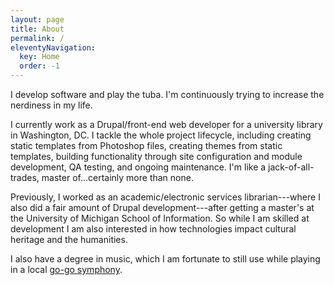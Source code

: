 ```yaml
---
layout: page
title: About
permalink: /
eleventyNavigation:
  key: Home
  order: -1
---
```


I develop software and play the tuba. I'm continuously trying to increase the nerdiness in my life.

I currently work as a Drupal/front-end web developer for a university library in Washington, DC. I tackle the whole project lifecycle, including creating static templates from Photoshop files, creating themes from static templates, building functionality through site configuration and module development, QA testing, and ongoing maintenance. I'm like a jack-of-all-trades, master of...certainly more than none.

Previously, I worked as an academic/electronic services librarian---where I also did a fair amount of Drupal development---after getting a master's at the University of Michigan School of Information. So while I am skilled at development I am also interested in how technologies impact cultural heritage and the humanities.

I also have a degree in music, which I am fortunate to still use while playing in a local [go-go symphony](http://gogosymphony.com).
